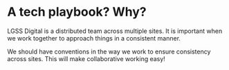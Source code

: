# A tech playbook? Why?

LGSS Digital is a distributed team across multiple sites. It is important when we work together to approach things in a consistent manner.

We should have conventions in the way we work to ensure consistency across sites. This will make collaborative working easy!